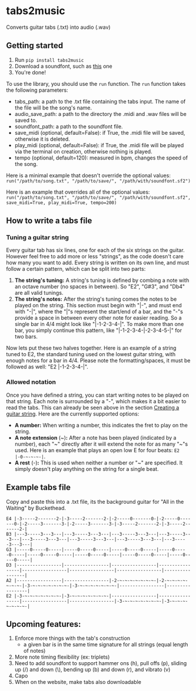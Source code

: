 # tabs2music
Converts guitar tabs (.txt) into audio (.wav)


## Getting started
1. Run `pip install tabs2music`
2. Download a soundfont, such as [this](https://drive.google.com/drive/folders/1rUSSwPpzpxl2Tg8Jn3kWqOimlxZZPAjN?usp=sharing) one
3. You're done!

To use the library, you should use the `run` function. The `run` function takes the following parameters:
- tabs_path: a path to the .txt file containing the tabs input. The name of the file will be the song's name.
- audio_save_path: a path to the directory the .midi and .wav files will be saved to.
- soundfont_path: a path to the soundfont file.
- save_midi (optional, default=False): if True, the .midi file will be saved, otherwise it is deleted.
- play_midi (optional, default=False): if True, the .midi file will be played via the terminal on creation, otherwise nothing is played.
- tempo (optional, default=120): measured in bpm, changes the speed of the song.

Here is a minimal example that doesn't override the optional values: 
`run("/path/to/song.txt", "/path/to/save/", "/path/with/soundfont.sf2")`

Here is an example that overrides all of the optional values: 
`run("/path/to/song.txt", "/path/to/save/", "/path/with/soundfont.sf2", save_midi=True, play_midi=True, tempo=200)`


## How to write a tabs file
### Tuning a guitar string
Every guitar tab has six lines, one for each of the six strings on the guitar. However feel free to add more or less "strings", as the code doesn't care how many you want to add. Every string is written on its own line, and must follow a certain pattern, which can be split into two parts: 
1. **The string's tuning:** A string's tuning is defined by combing a note with an octave number (no spaces in between). So "E2", "G#3", and "Db4" are all valid tunings.
2. **The string's notes:** After the string's tuning comes the notes to be played on the string. This section must begin with "|-", and must end with "-|", where the "|"s represent the start/end of a bar, and the "-"s provide a space in between every other note for easier reading. So a single bar in 4/4 might look like "|-1-2-3-4-|". To make more than one bar, you simply continue this pattern, like "|-1-2-3-4-|-2-3-4-5-|" for two bars.

Now lets put these two halves together. Here is an example of a string tuned to E2, the standard tuning used on the lowest guitar string, with enough notes for a bar in 4/4. Please note the formatting/spaces, it must be followed as well: "E2 |-1-2-3-4-|".

### Allowed notation
Once you have defined a string, you can start writing notes to be played on that string. Each note is surrounded by a "-", which makes it a bit easier to read the tabs. This can already be seen above in the section [Creating a guitar string](#creating-a-guitar-string). Here are the currently supported options:
- **A number:** When writing a number, this indicates the fret to play on the string.
- **A note extension** (\~)**:** After a note has been played (indicated by a number), each "\~" directly after it will extend the note for as many "\~"s used. Here is an example that plays an open low E for four beats: `E2 |-0-~-~-~-|`.
- **A rest** (-)**:** This is used when neither a number or "~" are specified. It simply doesn't play anything on the string for a single beat.


## Example tabs file
Copy and paste this into a .txt file, its the background guitar for "All in the Waiting" by Buckethead.

```
E4 |-3-----2-------2-|-3-----2-------2-|-2-----0-------0-|-2-----0-------0-|-2-----3-------3-|-2-----3-------3-|-3-----2-------2-|-3-----2-------2-|
B3 |---3-----3---3---|---3-----3---3---|---3-----3---3---|---3-----3---3---|---3-----3---3---|---3-----3---3---|---3-----3---3---|---3-----3---3---|
G3 |-----0-----0-----|-----0-----0-----|-----0-----0-----|-----0-----0-----|-----0-----0-----|-----0-----0-----|-----0-----0-----|-----0-----0-----|
D3 |-----------------|-----------------|-----------------|-----------------|-----------------|-----------------|-----------------|-----------------|
A2 |-----------------|-----------------|-2-~-~-~-~-~-~-~-|-2-~-~-~-~-~-~-~-|-3-~-~-~-~-~-~-~-|-3-~-~-~-~-~-~-~-|-----------------|-----------------|
E2 |-3-~-~-~-~-~-~-~-|-3-~-~-~-~-~-~-~-|-----------------|-----------------|-----------------|-----------------|-3-~-~-~-~-~-~-~-|-3-~-~-~-~-~-~-~-|
```


## Upcoming features:
1. Enforce more things with the tab's construction
    - a given bar is in the same time signature for all strings (equal length of notes)
2. More note timing flexibility (ex: triplets)
3. Need to add soundfont to support hammer ons (h), pull offs (p), sliding up (/) and down (\\), bending up (b) and down (r), and vibrato (v)
4. Capo
5. When on the website, make tabs also downloadable